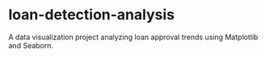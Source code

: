 # loan-detection-analysis
A data visualization project analyzing loan approval trends using Matplotlib and Seaborn.
